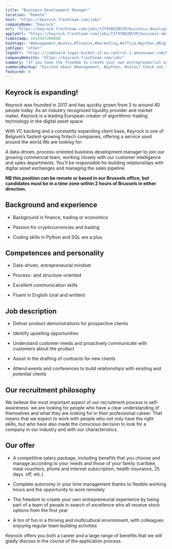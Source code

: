 ```yaml
---
title: "Business Development Manager"
location: "Remote"
host: "https://keyrock.freshteam.com/jobs"
companyName: "Keyrock"
url: "https://keyrock.freshteam.com/jobs/fZf9YBO2NV3P/business-development-manager-remote-possible"
applyUrl: "https://keyrock.freshteam.com/jobs/fZf9YBO2NV3P/business-development-manager-remote-possible#applicant-form"
timestamp: 1615507200000
hashtags: "#management,#sales,#finance,#marketing,#office,#python,#English"
jobType: "other"
logoUrl: "https://jobboard-logos-bucket.s3.eu-central-1.amazonaws.com/keyrock"
companyWebsite: "https://keyrock.freshteam.com/jobs"
summary: "If you have the freedom to create your own entrepreneurial experience by being part of a team of people in search of excellence who all receive stock options from the first year, Keyrock is looking for someone with your knowledge."
summaryBackup: "Excited about #management, #python, #sales? Check out this job post!"
featured: 6
---
```


## Keyrock is expanding!

Keyrock was founded in 2017 and has quickly grown from 3 to around 40 people today. As an industry recognized liquidity provider and market maker, Keyrock is a leading European creator of algorithmic trading technology in the digital asset space.

With VC backing and a constantly expanding client base, Keyrock is one of Belgium’s fastest-growing fintech companies, offering a service used around the world.We are looking for:

A data-driven, process-oriented business development manager to join our growing commercial team, working closely with our customer intelligence and sales departments. You’ll be responsible for building relationships with digital asset exchanges and managing the sales pipeline. 

**NB this position can be remote or based in our Brussels office, but candidates must be in a time zone within 2 hours of Brussels in either direction.**

## Background and experience

*   Background in finance, trading or economics
    
*   Passion for cryptocurrencies and trading
    
*   Coding skills in Python and SQL are a plus
    

## Competences and personality

*   Data-driven, entrepreneurial mindset
    
*   Process- and structure-oriented
    
*   Excellent communication skills
    
*   Fluent in English (oral and written)
    

## Job description

*   Deliver product demonstrations for prospective clients
    
*   Identify upselling opportunities
    
*   Understand customer needs and proactively communicate with customers about the product
    
*   Assist in the drafting of contracts for new clients
    
*   Attend events and conferences to build relationships with existing and potential clients
    

## Our recruitment philosophy

We believe the most important aspect of our recruitment process is self-awareness: we are looking for people who have a clear understanding of themselves and what they are looking for in their professional career. That means that we expect to work with people who not only have the right skills, but who have also made the conscious decision to look for a company in our industry and with our characteristics.

## Our offer

*   A competitive salary package, including benefits that you choose and manage according to your needs and those of your family (car/bike, meal vouchers, phone and internet subscription, health insurance, 25 days  off, etc.) 
    
*   Complete autonomy in your time management thanks to flexible working hours and the opportunity to work remotely 
    
*   The freedom to create your own entrepreneurial experience by being part of a team of people in search of excellence who all receive stock options from the first year
    
*   A ton of fun in a thriving and multicultural environment, with colleagues enjoying regular team building activities 
    

Keyrock offers you both a career and a large range of benefits that we will gladly discuss in the course of the application process.

